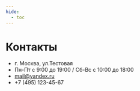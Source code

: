 ```yaml
---
hide:
  - toc
---  
```

# Контакты
*  г. Москва, ул.Тестовая
*  Пн-Пт с 9:00 до 19:00 / Сб-Вс с 10:00 до 18:00
*  mail@yandex.ru
*  +7 (495) 123-45-67
